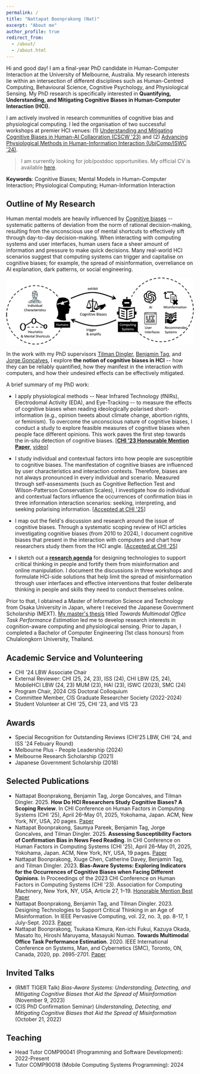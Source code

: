 ```yaml
---
permalink: /
title: "Nattapat Boonprakong (Nat)"
excerpt: "About me"
author_profile: true
redirect_from: 
  - /about/
  - /about.html
---
```


Hi and good day! I am a final-year PhD candidate in Human-Computer Interaction at the University of Melbourne, Australia. My research interests lie within an intersection of different disciplines such as Human-Centred Computing, Behavioural Science, Cognitive Psychology, and Physiological Sensing. My PhD research is specifically interested in **Quantifying, Understanding, and Mitigating Cognitive Biases in Human-Computer Interaction (HCI).**

I am actively involved in research communities of cognitive bias and physiological computing. I led the organisation of two successful workshops at premier HCI venues: (1) [Understanding and Mitigating Cognitive Biases in Human-AI Collaoration (CSCW '23)](http://critical-media.org/cscw23/) and (2) [Advancing Physiological Methods in Human-Information Interaction (UbiComp/ISWC '24)](https://hii-biosignal.github.io/ubi24/).

> I am currently looking for job/postdoc opportunities. My official CV is available [here](https://nattapatb.github.io/files/CV-2025-academic.pdf).

__Keywords__: Cognitive Biases; Mental Models in Human-Computer Interaction; Physiological Computing; Human-Information Interaction

## Outline of My Research

Human mental models are heavily influenced by [Cognitive biases](https://en.wikipedia.org/wiki/Cognitive_bias) -- systematic patterns of deviation from the norm of rational decision-making, resulting from the unconscious use of mental shortcuts to effectively sift through day-to-day decision-making. When interacting with computing systems and user interfaces, human users face a sheer amount of information and pressure to make quick decisions. Many real-world HCI scenarios suggest that computing systems can trigger and capitalise on cognitive biases; for example, the spread of misinformation, overreliance on AI explanation, dark patterns, or social engineering. 

![image info](./images/bias-overview.png)

In the work with my PhD supervisors [Tilman Dingler](http://www.tilmanification.com), [Benjamin Tag](https://findanexpert.unimelb.edu.au/profile/852535-benjamin-tag), and [Jorge Goncalves](https://www.jorgegoncalves.com/), I explore **the notion of cognitive biases in HCI** -- how they can be reliably quantified, how they manifest in the interaction with computers, and how their undesired effects can be effectively mitigated.

A brief summary of my PhD work:

* I apply physiological methods -- Near Infrared Technology (fNIRs), Electrodomal Activity (EDA), and Eye-Tracking -- to measure the effects of cognitive biases when reading ideologically polarised short-information (e.g., opinion tweets about climate change, abortion rights, or feminism). To overcome the unconscious nature of cognitive biases, I conduct a study to explore feasible measures of cognitive biases when people face different opinions. This work paves the first step towards the in-situ detection of cognitive biases. [**[CHI '23 Honourable Mention Paper](https://dl.acm.org/doi/abs/10.1145/3544548.3580917)**, [video](https://www.youtube.com/watch?v=DgWEPaVPDck&t=1s)]

* I study individual and contextual factors into how people are susceptible to cognitive biases. The manifestation of cognitive biases are influenced by user characteristics and interaction contexts. Therefore, biases are not always pronounced in every individual and scenario. Measured through self-assessments (such as Cognitive Reflection Test and Wilson-Patterson Conservatism Scales), I investigate how do individual and contextual factors influence the occurrences of confirmation bias in three information interaction scenarios: seeking, interpreting, and seeking polarising information. [[Accepted at CHI '25](https://nattapatb.github.io/files/chi25-bias-susceptibility.pdf)]

* I map out the field's discussion and research  around the issue of cognitive biases. Through a systematic scoping review of HCI articles investigating cognitive biases (from 2010 to 2024), I document cognitive biases that present in the interaction with computers and chart how researchers study them from the HCI angle. [[Accepted at CHI '25](https://nattapatb.github.io/files/chi25-bias-scoping-review.pdf)]

* I sketch out a **[research agenda](https://ieeexplore.ieee.org/abstract/document/10142163)** for designing technologies to support critical thinking in people and fortify them from misinformation and online manipulation. I document the discussions in three workshops and formulate HCI-side solutions that help limit the spread of misinformation through user interfaces and effective interventions that foster deliberate thinking in people and skills they need to conduct themselves online.

Prior to that, I obtained a Master of Information Science and Technology from Osaka University in Japan, where I received the Japanese Government Scholarship (MEXT). [My master's thesis](https://ieeexplore.ieee.org/abstract/document/9283107) titled *Towards Multimodal Office Task Performance Estimation* led me to develop research interests in cognition-aware computing and physiological sensing. Prior to Japan, I completed a Bachelor of Computer Engineering (1st class honours) from Chulalongkorn University, Thailand.

## Academic Service and Volunteering
* CHI '24 LBW Associate Chair
* External Reviewer: CHI (25, 24, 23), ISS (24), CHI LBW (25, 24), MobileHCI LBW (24, 23) MUM (23), HAI (23), ISWC (2023), SMC (24)
* Program Chair, 2024 CIS Doctoral Colloquium
* Committee Member, CIS Graduate Researcher Society (2022-2024)
* Student Volunteer at CHI '25, CHI '23, and VIS '23

## Awards
* Special Recognition for Outstanding Reviews (CHI'25 LBW, CHI '24, and ISS '24 Febuary Round)
* Melbourne Plus - People Leadership (2024)
* Melbourne Research Scholarship (2021)
* Japanese Government Scholarship (2018)

## Selected Publications
* Nattapat Boonprakong, Benjamin Tag, Jorge Goncalves, and Tilman Dingler. 2025. **How Do HCI Researchers Study Cognitive Biases? A Scoping Review**.
In CHI Conference on Human Factors in Computing Systems (CHI ’25), April 26–May 01, 2025, Yokohama, Japan. ACM, New York, NY, USA, 20 pages.
[Paper](https://doi.org/10.1145/3706598.3713450)
* Nattapat Boonprakong, Saumya Pareek, Benjamin Tag, Jorge Goncalves, and Tilman Dingler. 2025. **Assessing Susceptibility Factors of Confirmation
Bias in News Feed Reading**. In CHI Conference on Human Factors in Computing Systems (CHI ’25), April 26–May 01, 2025, Yokohama, Japan. ACM, New
York, NY, USA, 19 pages. [Paper](https://doi.org/10.1145/3706598.3713873)
* Nattapat Boonprakong, Xiuge Chen, Catherine Davey, Benjamin Tag, and Tilman Dingler. 2023. **Bias-Aware Systems: Exploring Indicators for the Occurrences of Cognitive Biases when Facing Different Opinions**. In Proceedings of the 2023 CHI Conference on Human Factors in Computing Systems (CHI '23). Association for Computing Machinery, New York, NY, USA, Article 27, 1–19. [Honorable Mention Best Paper](https://doi.org/10.1145/3544548.3580917)
* Nattapat Boonprakong, Benjamin Tag, and Tilman Dingler. 2023. Designing Technologies to Support Critical Thinking in an Age of Misinformation. In IEEE Pervasive Computing, vol. 22, no. 3, pp. 8-17, 1 July-Sept. 2023. [Paper](https://ieeexplore.ieee.org/abstract/document/10142163)
* Nattapat Boonprakong, Tsukasa Kimura, Ken-ichi Fukui, Kazuya Okada, Masato Ito, Hiroshi Maruyama, Masayuki Numao. **Towards Multimodal Office Task Performance Estimation**. 2020. IEEE International Conference on Systems, Man, and Cybernetics (SMC), Toronto, ON, Canada, 2020, pp. 2695-2701. [Paper](https://ieeexplore.ieee.org/abstract/document/9283107/)

## Invited Talks
* (RMIT TIGER Talk) *Bias-Aware Systems: Understanding, Detecting, and Mitigating Cognitive Biases that Aid the Spread of Misinformation* (November 9, 2023)
* (CIS PhD Confirmation Seminar) *Understanding, Detecting, and Mitigating Cognitive Biases that Aid the Spread of Misinformation* (October 21, 2022)

## Teaching
* Head Tutor COMP90041 (Programming and Software Development): 2022-Present
* Tutor COMP90018 (Mobile Computing Systems Programming): 2024
